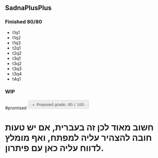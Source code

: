 ## SadnaPlusPlus
### Finished 80/80
- t1q1
- t1q2
- t1q3
- t2q1
- t2q2
- t3q1
- t3q2
- t3q3
- t3q4
- t4q1

### WIP

#promised ![alttext](https://raw.githubusercontent.com/bturnni/SadnaPlusPlus/master/.vs/8080.png)

# &rlm; חשוב מאוד לכן זה בעברית, אם יש טעות חובה להצהיר עליה למפתח, ואף מומלץ לדווח עליה כאן עם פיתרון.&lrm;

